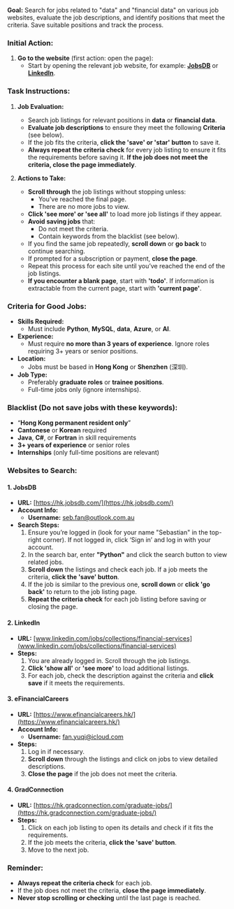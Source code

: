 **Goal:**
Search for jobs related to "data" and "financial data" on various job websites, evaluate the job descriptions, and identify positions that meet the criteria. Save suitable positions and track the process.

### Initial Action:
1. **Go to the website** (first action: open the page):
   - Start by opening the relevant job website, for example: **[JobsDB](https://hk.jobsdb.com/)** or **[LinkedIn](https://www.linkedin.com/jobs/collections/financial-services)**.

### Task Instructions:
1. **Job Evaluation:**
   - Search job listings for relevant positions in **data** or **financial data**.
   - **Evaluate job descriptions** to ensure they meet the following **Criteria** (see below).
   - If the job fits the criteria, **click the 'save' or 'star' button** to save it.
   - **Always repeat the criteria check** for every job listing to ensure it fits the requirements before saving it. **If the job does not meet the criteria, close the page immediately**.

2. **Actions to Take:**
   - **Scroll through** the job listings without stopping unless:
     - You’ve reached the final page.
     - There are no more jobs to view.
   - **Click 'see more' or 'see all'** to load more job listings if they appear.
   - **Avoid saving jobs** that:
     - Do not meet the criteria.
     - Contain keywords from the blacklist (see below).
   - If you find the same job repeatedly, **scroll down** or **go back** to continue searching.
   - If prompted for a subscription or payment, **close the page**.
   - Repeat this process for each site until you’ve reached the end of the job listings.
   - **If you encounter a blank page**, start with **'todo'**. If information is extractable from the current page, start with **'current page'**.

### Criteria for Good Jobs:
- **Skills Required:**
  - Must include **Python**, **MySQL**, **data**, **Azure**, or **AI**.
- **Experience:**
  - Must require **no more than 3 years of experience**. Ignore roles requiring 3+ years or senior positions.
- **Location:**
  - Jobs must be based in **Hong Kong** or **Shenzhen** (深圳).
- **Job Type:**
  - Preferably **graduate roles** or **trainee positions**.
  - Full-time jobs only (ignore internships).

### Blacklist (Do not save jobs with these keywords):
- “**Hong Kong permanent resident only**”
- **Cantonese** or **Korean** required
- **Java**, **C#**, or **Fortran** in skill requirements
- **3+ years of experience** or senior roles
- **Internships** (only full-time positions are relevant)

### Websites to Search:
#### **1. JobsDB**  
- **URL:** [https://hk.jobsdb.com/](https://hk.jobsdb.com/)  
- **Account Info:**  
  - **Username:** seb.fan@outlook.com.au  
- **Search Steps:**  
  1. Ensure you’re logged in (look for your name "Sebastian" in the top-right corner). If not logged in, click ‘Sign in’ and log in with your account.
  2. In the search bar, enter **"Python"** and click the search button to view related jobs.
  3. **Scroll down** the listings and check each job. If a job meets the criteria, **click the 'save' button**.
  4. If the job is similar to the previous one, **scroll down** or **click 'go back'** to return to the job listing page.
  5. **Repeat the criteria check** for each job listing before saving or closing the page.

#### **2. LinkedIn**  
- **URL:** [www.linkedin.com/jobs/collections/financial-services](www.linkedin.com/jobs/collections/financial-services)  
- **Steps:**  
  1. You are already logged in. Scroll through the job listings.
  2. **Click 'show all'** or **'see more'** to load additional listings.
  3. For each job, check the description against the criteria and **click save** if it meets the requirements.

#### **3. eFinancialCareers**  
- **URL:** [https://www.efinancialcareers.hk/](https://www.efinancialcareers.hk/)  
- **Account Info:**  
  - **Username:** fan.yuqi@icloud.com  
- **Steps:**  
  1. Log in if necessary.
  2. **Scroll down** through the listings and click on jobs to view detailed descriptions.
  3. **Close the page** if the job does not meet the criteria.
  
#### **4. GradConnection**  
- **URL:** [https://hk.gradconnection.com/graduate-jobs/](https://hk.gradconnection.com/graduate-jobs/)  
- **Steps:**  
  1. Click on each job listing to open its details and check if it fits the requirements.
  2. If the job meets the criteria, **click the 'save' button**.
  3. Move to the next job.

### Reminder:
- **Always repeat the criteria check** for each job.
- If the job does not meet the criteria, **close the page immediately**.
- **Never stop scrolling or checking** until the last page is reached.
